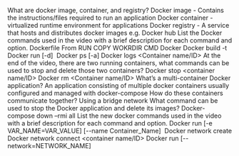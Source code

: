 What are docker image, container, and registry?
Docker image - Contains the instructions/files required to run an application
Docker container - virtualized runtime environment for applications
Docker registry - A service that hosts and distributes docker images e.g. Docker hub
List the Docker commands used in the video with a brief description for each command and option.
Dockerfile
From <base image>
RUN <command>
COPY <Src> <Destination> 
WOKRDIR <path>
CMD <command>
Docker
Docker build -t <tag> <path>
Docker run [-d] <image>
Docker ps [-a]
Docker logs <Container name/ID>
At the end of the video, there are two running containers, what commands can be used to stop and delete those two containers?
Docker stop <container name/ID>
Docker rm <Container name/ID>
What’s a multi-container Docker application?
An application consisting of multiple docker containers usually configured and managed with docker-compose 
How do these containers communicate together?
Using a bridge network
What command can be used to stop the Docker application and delete its images?
Docker-compose down –rmi all
List the new docker commands used in the video with a brief description for each command and option.
Docker run [-e VAR_NAME=VAR_VALUE] [--name Container_Name] <IMAGE>
Docker network create <network name>
Docker network connect <network name> <container name/ID>
Docker run [--network=NETWORK_NAME] <image> 	

